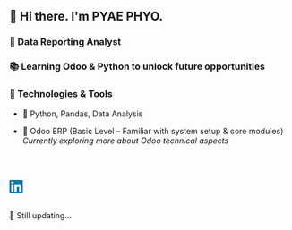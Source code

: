 ## 👋 Hi there. I'm PYAE PHYO.

<!-- 
![DARK's GitHub stats](https://github-readme-stats.vercel.app/api?username=Pyae-Phyo-Lin&show_icons=true&theme=dark)
[![Top Langs](https://github-readme-stats.vercel.app/api/top-langs/?username=yourusername&layout=compact)](https://github.com/anuraghazra/github-readme-stats)
-->
### 💼 Data Reporting Analyst
### 📚 Learning Odoo & Python to unlock future opportunities

### 🔧 Technologies & Tools
- 🐍 Python, Pandas, Data Analysis
<!-- - 🛠 Kotlin, Kotlin Multiplatform (KMP)-->
- 🧩 Odoo ERP (Basic Level – Familiar with system setup & core modules) <br>
  _Currently exploring more about Odoo technical aspects_
 
<br><br>

<a href="https://www.linkedin.com/in/pyae-phyo-lin" target="_blank"> <img align="center" alt="Pyae Phyo | LinkedIn" width="24px" src="https://github.com/SatYu26/SatYu26/blob/master/Assets/Linkedin.svg" /> </a>

<br>
🚧 Still updating...

<!--
**Pyae-Phyo-Lin/Pyae-Phyo-Lin** is a ✨ _special_ ✨ repository because its `README.md` (this file) appears on your GitHub profile.

Here are some ideas to get you started:

- 🔭 I’m currently working on ...
- 🌱 I’m currently learning ...
- 👯 I’m looking to collaborate on ...
- 🤔 I’m looking for help with ...
- 💬 Ask me about ...
- 📫 How to reach me: ...
- 😄 Pronouns: ...
- ⚡ Fun fact: ...
-->
